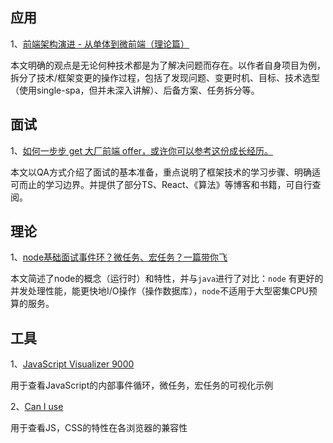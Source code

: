 ## 应用

1、[前端架构演进 - 从单体到微前端（理论篇）](https://mp.weixin.qq.com/s/eNC69rNqSR8XtXDmw66bVQ)

本文明确的观点是无论何种技术都是为了解决问题而存在。以作者自身项目为例，拆分了技术/框架变更的操作过程，包括了发现问题、变更时机、目标、技术选型（使用single-spa，但并未深入讲解）、后备方案、任务拆分等。

## 面试

1、[如何一步步 get 大厂前端 offer，或许你可以参考这份成长经历。](https://mp.weixin.qq.com/s/35GC0FHQ47GjQ7GwbFYtUQ)

本文以QA方式介绍了面试的基本准备，重点说明了框架技术的学习步骤、明确适可而止的学习边界。并提供了部分TS、React、《算法》等博客和书籍，可自行查阅。

## 理论

1、[node基础面试事件环？微任务、宏任务？一篇带你飞](https://blog.csdn.net/eeewwwddd/article/details/80862682)

本文简述了node的概念（运行时）和特性，并与`java`进行了对比：`node` 有更好的并发处理性能，能更快地I/O操作（操作数据库），`node`不适用于大型密集CPU预算的服务。

## 工具

1、[JavaScript Visualizer 9000](https://www.jsv9000.app/)

用于查看JavaScript的内部事件循环，微任务，宏任务的可视化示例

2、[Can I use](https://caniuse.com/)

用于查看JS，CSS的特性在各浏览器的兼容性
